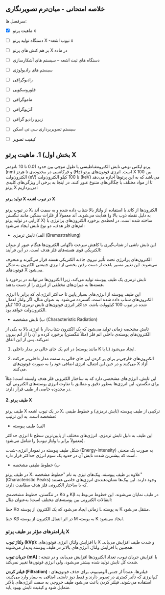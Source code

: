 خلاصه امتحانی - میان‌ترم تصویرنگاری
-------
سرفصل ها:

- [x] ماهیت پرتو x

- [ ] دستگاه تولید پرتو X -تیوب اشعه x
- [ ] بر هم کنش های پرتو X در ماده
- [ ] دستگاه های ثبت اشعه – سیستم های آشکارسازی
- [ ] سیستم های رادیولوژی
- [ ] رادیوگرافی
- [ ] فلوروسکوپی
- [ ] ماموگرافی
- [ ] آنژیوگرافی
- [ ] زیرو رادیو گرافی
- [ ] سیستم تصویربرداری سی تی اسکن
- [ ] کیفیت تصویر


## بخش اول) 1. ماهیت پرتو X

پرتو ایکس نوعی تابش الکترومغناطیسی با طول موجی بین حدود 0.01 تا 10 نانومتر (nm) و فرکانسی در محدوده‌ی  تا  هرتز (Hz) است. انرژی فوتون‌های پرتو X بین 100 الکترون‌ولت (eV) تا 100 کیلو الکترون‌ولت (keV) می‌باشد که به این پرتوها اجازه می‌دهد تا از مواد مختلف با چگالی‌های متنوع عبور کنند. در اینجا به برخی از ویژگی‌های کلیدی پرتو X می‌پردازیم:

#### تولید پرتو X در تیوب اشعه X

در تیوب پرتو X، الکترون‌ها از کاتد با استفاده از ولتاژ بالا شتاب داده شده و به سمت آند هدایت می‌شوند. آند معمولاً از فلزات سنگین مانند تنگستن (به دلیل نقطه ذوب بالا و کارایی در تولید پرتو X) ساخته شده است. در لحظه‌ی برخورد الکترون‌های پرانرژی با اتم‌های فلز هدف، دو نوع تابش ایجاد می‌شود:

- الف) تابش ترمزی (Bremsstrahlung)

این تابش ناشی از شتاب‌گیری یا کاهش سرعت ناگهانی الکترون‌ها هنگام عبور از میدان الکتریکی قوی هسته‌های فلز هدف است. در این فرآیند:

الکترون‌های پرانرژی تحت تأثیر نیروی جاذبه الکتریکی هسته قرار می‌گیرند و منحرف می‌شوند. این تغییر مسیر باعث از دست رفتن بخشی از انرژی جنبشی الکترون به شکل فوتون‌های X می‌شود.

تابش ترمزی یک طیف پیوسته تولید می‌کند، زیرا الکترون‌ها می‌توانند در برخورد با هسته‌ها به میزان‌های مختلفی از انرژی را از دست بدهند.


این طیف پیوسته از انرژی‌های بسیار پایین تا حداکثر انرژی‌ای که برابر با انرژی الکترون‌های شتاب داده شده است، گسترده می‌شود. به عنوان مثال، اگر ولتاژ اعمال شده در تیوب 100 کیلوولت باشد، حداکثر انرژی فوتون‌های تابش ترمزی 100 کیلو الکترون‌ولت خواهد بود.

- ب) تابش مشخصه (Characteristic Radiation)

تابش مشخصه زمانی تولید می‌شود که یک الکترون شتاب‌دار با انرژی بالا به یکی از الکترون‌های پوسته‌ی داخلی اتم فلز (مثلاً تنگستن) برخورد کرده و آن را از اتم بیرون می‌کند. پس از این اتفاق:

1. در اتم یک جای خالی در مدار داخلی (مانند پوسته K یا L) ایجاد می‌شود.


2. الکترون‌های خارجی‌تر برای پر کردن این جای خالی به سمت مدار داخلی‌تر حرکت می‌کنند و در حین این انتقال، انرژی اضافی خود را به صورت فوتون‌های X آزاد می‌کنند.



این تابش، انرژی‌های مشخصی دارد که به ساختار الکترونی فلز هدف وابسته است؛ مثلاً برای تنگستن، این انرژی‌ها به‌طور دقیق و مطابق با تفاوت انرژی پوسته‌های الکترونی آن، در محدوده خاصی از طیف قرار دارند.

#### 2. طیف پرتو X

طیف پرتو X در یک تیوب اشعه X، ترکیبی از طیف پیوسته (تابش ترمزی) و خطوط طیفی مشخصه است. به این ترتیب:

- الف) طیف پیوسته

این طیف به دلیل تابش ترمزی، انرژی‌های مختلف از پایین‌ترین سطح تا انرژی حداکثر (معمولاً برابر با ولتاژ تیوب) را شامل می‌شود.

شکل طیف پیوسته در نمودار انرژی-شدت (Energy-Intensity) به صورت یک منحنی است که بیشترین شدت تابش آن در حدود یک سوم انرژی حداکثر قرار دارد.


- ب) خطوط طیفی مشخصه

در طیف پرتو X، علاوه بر طیف پیوسته، پیک‌های تیزی به نام "خطوط مشخصه" (Characteristic Peaks) وجود دارند. این پیک‌ها نشان‌دهنده‌ی انرژی‌های خاصی هستند که با ساختار الکترونی فلز هدف مطابقت دارند.

در تنگستن، خطوط مشخصه‌ی Kα و Kβ در طیف نمایان می‌شوند. این خطوط مربوط به انتقالات الکترونی بین پوسته‌های مختلف است؛ به‌عنوان مثال:

خط Kα زمانی ایجاد می‌شود که یک الکترون از پوسته L به پوسته K منتقل می‌شود.

خط Kβ در اثر انتقال الکترون از پوسته M به پوسته K ایجاد می‌شود.



### پارامترهای مؤثر بر طیف پرتو X

**ولتاژ تیوب (kVp)**: با افزایش ولتاژ، انرژی فوتون‌های X و شدت طیف افزایش می‌یابد. همچنین با افزایش ولتاژ، انرژی‌های بالاتر در طیف پیوسته پدیدار می‌شوند.

**جریان تیوب (mA)** : با افزایش جریان تیوب، تعداد الکترون‌ها افزایش می‌یابد، و در نتیجه شدت کل تابش تولید شده بیشتر می‌شود، ولی انرژی فوتون‌ها تغییر نمی‌کند.

**فیلتر کردن (Filtration)** : فیلترها، عمدتاً از جنس آلومینیوم، برای حذف فوتون‌های کم‌انرژی که تأثیر کمتری در تصویر دارند و فقط دوز تابشی اضافی به بیمار وارد می‌کنند، استفاده می‌شوند. فیلتر کردن باعث می‌شود طیف خروجی به سمت انرژی‌های بالاتر متمایل شود و کیفیت تابش بهبود یابد.
